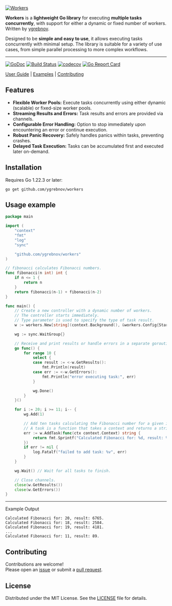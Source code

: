 [![Workers](https://yaroslavgrebnov.com/assets/images/workers_lightweight_go_library_for_executing_multiple_tasks_concurrently-4b69e8ac142599731c323ca71483a879.png)](https://yaroslavgrebnov.com/projects/workers/overview)

**Workers** is a **lightweight Go library** for executing **multiple tasks concurrently**, with support for either a dynamic or fixed number of workers. Written by [ygrebnov](https://github.com/ygrebnov).

Designed to be **simple and easy to use**, it allows executing tasks concurrently with minimal setup. The library is suitable for a variety of use cases, from simple parallel processing to more complex workflows.

---

[![GoDoc](https://pkg.go.dev/badge/github.com/ygrebnov/workers)](https://pkg.go.dev/github.com/ygrebnov/workers)
[![Build Status](https://github.com/ygrebnov/workers/actions/workflows/build.yml/badge.svg)](https://github.com/ygrebnov/workers/actions/workflows/build.yml)
[![codecov](https://codecov.io/gh/ygrebnov/workers/graph/badge.svg?token=1TY5NH8IF6)](https://codecov.io/gh/ygrebnov/workers)
[![Go Report Card](https://goreportcard.com/badge/github.com/ygrebnov/workers)](https://goreportcard.com/report/github.com/ygrebnov/workers)

[User Guide](https://yaroslavgrebnov.com/projects/workers/overview) | [Examples](https://yaroslavgrebnov.com/projects/workers/examples) | [Contributing](#contributing)

## Features

- **Flexible Worker Pools:** Execute tasks concurrently using either dynamic (scalable) or fixed-size worker pools.
- **Streaming Results and Errors:** Task results and errors are provided via channels.
- **Configurable Error Handling:** Option to stop immediately upon encountering an error or continue execution.
- **Robust Panic Recovery:** Safely handles panics within tasks, preventing crashes.
- **Delayed Task Execution:** Tasks can be accumulated first and executed later on-demand.

## Installation

Requires Go 1.22.3 or later:

```shell
go get github.com/ygrebnov/workers
```

## Usage example

```go
package main

import (
	"context"
	"fmt"
	"log"
	"sync"

	"github.com/ygrebnov/workers"
)

// fibonacci calculates Fibonacci numbers.
func fibonacci(n int) int {
	if n <= 1 {
		return n
	}
	return fibonacci(n-1) + fibonacci(n-2)
}

func main() {
	// Create a new controller with a dynamic number of workers.
	// The controller starts immediately.
	// Type parameter is used to specify the type of task result.
	w := workers.New[string](context.Background(), &workers.Config{StartImmediately: true})

	wg := sync.WaitGroup{}

	// Receive and print results or handle errors in a separate goroutine.
	go func() {
		for range 10 {
			select {
			case result := <-w.GetResults():
				fmt.Println(result)
			case err := <-w.GetErrors():
				fmt.Println("error executing task:", err)
			}

			wg.Done()
		}
	}()

	for i := 20; i >= 11; i-- {
		wg.Add(1)

		// Add ten tasks calculating the Fibonacci number for a given index.
		// A task is a function that takes a context and returns a string.
		err := w.AddTask(func(ctx context.Context) string {
			return fmt.Sprintf("Calculated Fibonacci for: %d, result: %d.", i, fibonacci(i))
		})
		if err != nil {
			log.Fatalf("failed to add task: %v", err)
		}
	}

	wg.Wait() // Wait for all tasks to finish.

	// Close channels.
	close(w.GetResults())
	close(w.GetErrors())
}
```

---

Example Output

```text
Calculated Fibonacci for: 20, result: 6765.
Calculated Fibonacci for: 18, result: 2584.
Calculated Fibonacci for: 19, result: 4181.
...
Calculated Fibonacci for: 11, result: 89.
```

## Contributing

Contributions are welcome!  
Please open an [issue](https://github.com/ygrebnov/workers/issues) or submit a [pull request](https://github.com/ygrebnov/workers/pulls).

## License

Distributed under the MIT License. See the [LICENSE](LICENSE) file for details.